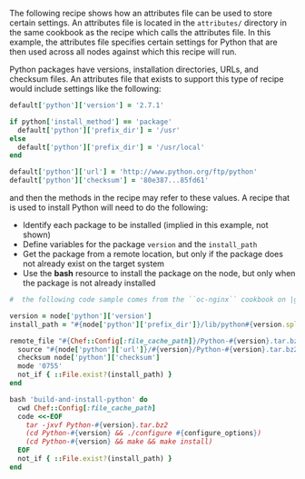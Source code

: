 The following recipe shows how an attributes file can be used to store
certain settings. An attributes file is located in the `attributes/`
directory in the same cookbook as the recipe which calls the attributes
file. In this example, the attributes file specifies certain settings
for Python that are then used across all nodes against which this recipe
will run.

Python packages have versions, installation directories, URLs, and
checksum files. An attributes file that exists to support this type of
recipe would include settings like the following:

``` ruby
default['python']['version'] = '2.7.1'

if python['install_method'] == 'package'
  default['python']['prefix_dir'] = '/usr'
else
  default['python']['prefix_dir'] = '/usr/local'
end

default['python']['url'] = 'http://www.python.org/ftp/python'
default['python']['checksum'] = '80e387...85fd61'
```

and then the methods in the recipe may refer to these values. A recipe
that is used to install Python will need to do the following:

-   Identify each package to be installed (implied in this example, not
    shown)
-   Define variables for the package `version` and the `install_path`
-   Get the package from a remote location, but only if the package does
    not already exist on the target system
-   Use the **bash** resource to install the package on the node, but
    only when the package is not already installed

<!-- -->

``` ruby
#  the following code sample comes from the ``oc-nginx`` cookbook on |github|: https://github.com/cookbooks/oc-nginx

version = node['python']['version']
install_path = "#{node['python']['prefix_dir']}/lib/python#{version.split(/(^\d+\.\d+)/)[1]}"

remote_file "#{Chef::Config[:file_cache_path]}/Python-#{version}.tar.bz2" do
  source "#{node['python']['url']}/#{version}/Python-#{version}.tar.bz2"
  checksum node['python']['checksum']
  mode '0755'
  not_if { ::File.exist?(install_path) }
end

bash 'build-and-install-python' do
  cwd Chef::Config[:file_cache_path]
  code <<-EOF
    tar -jxvf Python-#{version}.tar.bz2
    (cd Python-#{version} && ./configure #{configure_options})
    (cd Python-#{version} && make && make install)
  EOF
  not_if { ::File.exist?(install_path) }
end
```